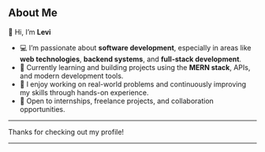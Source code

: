 ## About Me

👋 Hi, I’m **Levi** 
* 💻 I’m passionate about **software development**, especially in areas like **web technologies**, **backend systems**, and **full-stack development**.
* 🌱 Currently learning and building projects using the **MERN stack**, APIs, and modern development tools.
* 🚀 I enjoy working on real-world problems and continuously improving my skills through hands-on experience.
* 🤝 Open to internships, freelance projects, and collaboration opportunities.

---

Thanks for checking out my profile!

---
